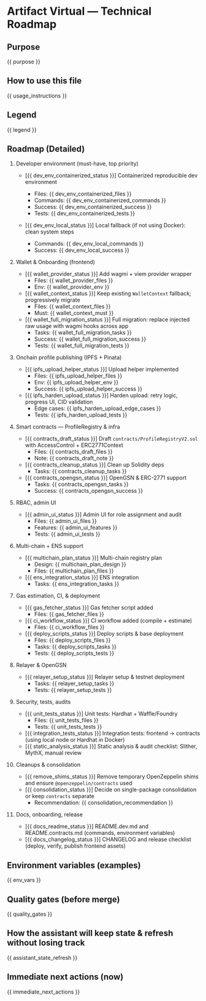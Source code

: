 
Artifact Virtual — Technical Roadmap
====================================

Purpose
-------
{{ purpose }}

How to use this file
--------------------
{{ usage_instructions }}

Legend
------
{{ legend }}

Roadmap (Detailed)
------------------

1) Developer environment (must-have, top priority)
      - [{{ dev_env_containerized_status }}] Containerized reproducible dev environment
         - Files: {{ dev_env_containerized_files }}
         - Commands: {{ dev_env_containerized_commands }}
         - Success: {{ dev_env_containerized_success }}
         - Tests: {{ dev_env_containerized_tests }}

      - [{{ dev_env_local_status }}] Local fallback (if not using Docker): clean system steps
         - Commands: {{ dev_env_local_commands }}
         - Success: {{ dev_env_local_success }}

2) Wallet & Onboarding (frontend)
      - [{{ wallet_provider_status }}] Add wagmi + viem provider wrapper
         - Files: {{ wallet_provider_files }}
         - Env: {{ wallet_provider_env }}
      - [{{ wallet_context_status }}] Keep existing `WalletContext` fallback; progressively migrate
         - Files: {{ wallet_context_files }}
         - Must: {{ wallet_context_must }}
      - [{{ wallet_full_migration_status }}] Full migration: replace injected raw usage with wagmi hooks across app
         - Tasks: {{ wallet_full_migration_tasks }}
         - Success: {{ wallet_full_migration_success }}
         - Tests: {{ wallet_full_migration_tests }}

3) Onchain profile publishing (IPFS + Pinata)
      - [{{ ipfs_upload_helper_status }}] Upload helper implemented
         - Files: {{ ipfs_upload_helper_files }}
         - Env: {{ ipfs_upload_helper_env }}
         - Success: {{ ipfs_upload_helper_success }}
      - [{{ ipfs_harden_upload_status }}] Harden upload: retry logic, progress UI, CID validation
         - Edge cases: {{ ipfs_harden_upload_edge_cases }}
         - Tests: {{ ipfs_harden_upload_tests }}

4) Smart contracts — ProfileRegistry & infra
      - [{{ contracts_draft_status }}] Draft `contracts/ProfileRegistryV2.sol` with AccessControl + ERC2771Context
         - Files: {{ contracts_draft_files }}
         - Note: {{ contracts_draft_note }}
      - [{{ contracts_cleanup_status }}] Clean up Solidity deps
         - Tasks: {{ contracts_cleanup_tasks }}
      - [{{ contracts_opengsn_status }}] OpenGSN & ERC-2771 support
         - Tasks: {{ contracts_opengsn_tasks }}
         - Success: {{ contracts_opengsn_success }}

5) RBAC, admin UI
      - [{{ admin_ui_status }}] Admin UI for role assignment and audit
         - Files: {{ admin_ui_files }}
         - Features: {{ admin_ui_features }}
         - Tests: {{ admin_ui_tests }}

6) Multi-chain + ENS support
      - [{{ multichain_plan_status }}] Multi-chain registry plan
         - Design: {{ multichain_plan_design }}
         - Files: {{ multichain_plan_files }}
      - [{{ ens_integration_status }}] ENS integration
         - Tasks: {{ ens_integration_tasks }}

7) Gas estimation, CI, & deployment
      - [{{ gas_fetcher_status }}] Gas fetcher script added
         - Files: {{ gas_fetcher_files }}
      - [{{ ci_workflow_status }}] CI workflow added (compile + estimate)
         - Files: {{ ci_workflow_files }}
      - [{{ deploy_scripts_status }}] Deploy scripts & base deployment
         - Files: {{ deploy_scripts_files }}
         - Tasks: {{ deploy_scripts_tasks }}
         - Tests: {{ deploy_scripts_tests }}

8) Relayer & OpenGSN
      - [{{ relayer_setup_status }}] Relayer setup & testnet deployment
         - Tasks: {{ relayer_setup_tasks }}
         - Tests: {{ relayer_setup_tests }}

9) Security, tests, audits
      - [{{ unit_tests_status }}] Unit tests: Hardhat + Waffle/Foundry
         - Files: {{ unit_tests_files }}
         - Tests: {{ unit_tests_tests }}
      - [{{ integration_tests_status }}] Integration tests: frontend -> contracts (using local node or Hardhat in Docker)
      - [{{ static_analysis_status }}] Static analysis & audit checklist: Slither, MythX, manual review

10) Cleanups & consolidation
      - [{{ remove_shims_status }}] Remove temporary OpenZeppelin shims and ensure `@openzeppelin/contracts` used
      - [{{ consolidation_status }}] Decide on single-package consolidation or keep `contracts` separate
         - Recommendation: {{ consolidation_recommendation }}

11) Docs, onboarding, release
      - [{{ docs_readme_status }}] README.dev.md and README.contracts.md (commands, environment variables)
      - [{{ docs_changelog_status }}] CHANGELOG and release checklist (deploy, verify, publish frontend assets)

Environment variables (examples)
--------------------------------
{{ env_vars }}

Quality gates (before merge)
----------------------------
{{ quality_gates }}

How the assistant will keep state & refresh without losing track
----------------------------------------------------------------
{{ assistant_state_refresh }}

Immediate next actions (now)
----------------------------
{{ immediate_next_actions }}


